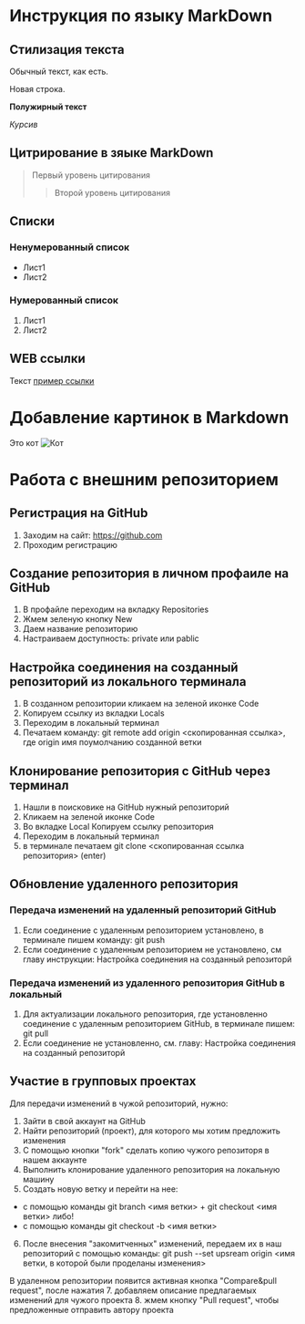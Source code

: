 # Инструкция по языку MarkDown

## Стилизация текста
Обычный текст, как есть.

Новая строка.

**Полужирный текст**

*Курсив*

## Цитрирование в зяыке MarkDown
> Первый уровень цитирования
>> Второй уровень цитирования

## Списки
### Ненумерованный список
* Лист1
* Лист2

### Нумерованный список
1. Лист1
2. Лист2

## WEB ссылки
Текст [пример ссылки](http.example.com "Всплывающая подсказка") 

# Добавление картинок в Markdown
Это кот 
![Кот](C:\Users\kseni\Desktop\lesson01\cat.jpg)

# Работа с внешним репозиторием
## Регистрация на GitHub
1. Заходим на сайт: https://github.com
2. Проходим регистрацию

## Создание репозитория в личном профаиле на GitHub
1. В профайле переходим на вкладку Repositories
2. Жмем зеленую кнопку New
3. Даем название репозиторию
4. Настраиваем доступность: private или pablic

## Настройка соединения на созданный репозиторий из локального терминала
1. В созданном репозитории кликаем на зеленой иконке Code
2. Копируем ссылку из вкладки Locals
3. Переходим в локальный терминал
4. Печатаем команду: git remote add origin <скопированная ссылка>, где origin имя поумолчанию созданной ветки 

## Клонирование репозитория с GitHub через терминал
1. Нашли в поисковике на GitHub нужный репозиторий
2. Кликаем на зеленой иконке Code
3. Во вкладке Local Копируем ссылку репозитория
4. Переходим в локальный терминал
5. в терминале печатаем git clone <скопированная ссылка репозитория> (enter)

## Обновление удаленного репозитория
### Передача изменений на удаленный репозиторий GitHub
1. Если соединение с удаленным репозиторием установлено, в терминале пишем команду: git push
2. Если соединение с удаленным репозиторием не установлено, см главу инструкции: Настройка соединения на созданный репозиторй

### Передача изменений из удаленного репозитория GitHub в локальный
1. Для актуализации локального репозитория, где установленно соединение с удаленным репозиторием GitHub, в терминале пишем: git pull
2. Если соединение не установленно, см. главу: Настройка соединения на созданный репозиторй

## Участие в групповых проектах
Для передачи изменений в чужой репозиторий, нужно:
1. Зайти в свой аккаунт на GitHub
2. Найти репозиторий (проект), для которого мы хотим предложить изменения 
3. С помощью кнопки "fork" сделать копию чужого репозиторя в нашем аккаунте
4. Выполнить клонирование удаленного репозитория на локальную машину
5. Создать новую ветку и перейти на нее: 
* с помощью команды git branch <имя ветки> + git checkout <имя ветки>
либо!
* с помощью команды git checkout -b <имя ветки>  
6. После внесения "закомитченных" изменений, передаем их в наш репозиторий с помощью команды: git push --set upsream origin <имя ветки, в которой были проделаны изменения>

В удаленном репозитории появится активная кнопка "Compare&pull request", после нажатия 
7. добавляем описание предлагаемых изменений для чужого проекта
8. жмем кнопку "Pull request", чтобы предложенные отправить автору проекта


